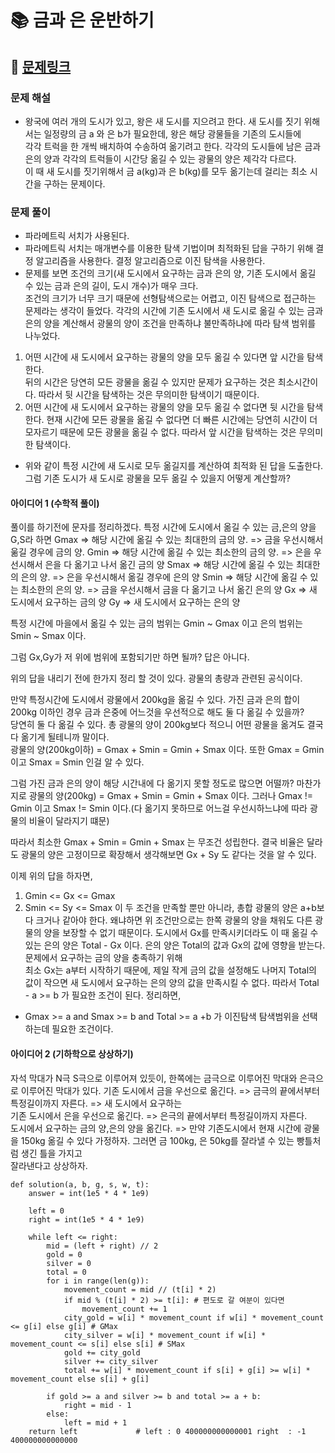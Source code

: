 
# 📚 금과 은 운반하기

## 📌 [문제링크](https://school.programmers.co.kr/learn/courses/30/lessons/86053)

### 문제 해설

- 왕국에 여러 개의 도시가 있고, 왕은 새 도시를 지으려고 한다. 새 도시를 짓기 위해서는 일정량의 금 a 와 은 b가 필요한데, 왕은 해당 광물들을 기존의 도시들에   
각각 트럭을 한 개씩 배치하여 수송하여 옮기려고 한다. 각각의 도시들에 남은 금과 은의 양과 각각의 트럭들이 시간당 옮길 수 있는 광물의 양은 제각각 다르다.  
이 때 새 도시를 짓기위해서 금 a(kg)과 은 b(kg)를 모두 옮기는데 걸리는 최소 시간을 구하는 문제이다.

### 문제 풀이

- 파라메트릭 서치가 사용된다.
- 파라메트릭 서치는 매개변수를 이용한 탐색 기법이며 최적화된 답을 구하기 위해 결정 알고리즘을 사용한다. 결정 알고리즘으로 이진 탐색을 사용한다.
- 문제를 보면 조건의 크기(새 도시에서 요구하는 금과 은의 양, 기존 도시에서 옮길 수 있는 금과 은의 길이, 도시 개수)가 매우 크다.  
조건의 크기가 너무 크기 때문에 선형탐색으로는 어렵고, 이진 탐색으로 접근하는 문제라는 생각이 들었다. 각각의 시간에 기존 도시에서 새 도시로 옮길 수 있는  금과 은의 양을 계산해서 광물의 양이 조건을 만족하냐 불만족하냐에 따라 탐색 범위를 나누었다.  
1. 어떤 시간에 새 도시에서 요구하는 광물의 양을 모두 옮길 수 있다면 앞 시간을 탐색한다.  
뒤의 시간은 당연히 모든 광물을 옮길 수 있지만 문제가 요구하는 것은 최소시간이다. 따라서 뒷 시간을 탐색하는 것은 무의미한 탐색이기 때문이다.  
2. 어떤 시간에 새 도시에서 요구하는 광물의 양을 모두 옮길 수 없다면 뒷 시간을 탐색한다.
현재 시간에 모든 광물을 옮길 수 없다면 더 빠른 시간에는 당연히 시간이 더 모자르기 때문에 모든 광물을 옮길 수 없다. 따라서 앞 시간을 탐색하는 것은 무의미한 탐색이다.

- 위와 같이 특정 시간에 새 도시로 모두 옮길지를 계산하여 최적화 된 답을 도출한다. 그럼 기존 도시가 새 도시로 광물을 모두 옮길 수 있을지 어떻게 계산할까?

#### 아이디어 1 (수학적 풀이)

풀이를 하기전에 문자를 정리하겠다.
특정 시간에 도시에서 옮길 수 있는 금,은의 양을 G,S라 하면
Gmax => 해당 시간에 옮길 수 있는 최대한의 금의 양. => 금을 우선시해서 욺길 경우에 금의 양. 
Gmin => 해당 시간에 옮길 수 있는 최소한의 금의 양. => 은을 우선시해서 은을 다 옮기고 나서 옮긴 금의 양 
Smax => 해당 시간에 옮길 수 있는 최대한의 은의 양. => 은을 우선시해서 옮길 경우에 은의 양
Smin => 해당 시간에 옮길 수 있는 최소한의 은의 양. => 금을 우선시해서 금을 다 옮기고 나서 옮긴 은의 양
Gx => 새 도시에서 요구하는 금의 양
Gy => 새 도시에서 요구하는 은의 양

특정 시간에 마을에서 옮길 수 있는 금의 범위는 Gmin ~ Gmax 이고 은의 범위는 Smin ~ Smax 이다.

그럼 Gx,Gy가 저 위에 범위에 포함되기만 하면 될까? 답은 아니다.

위의 답을 내리기 전에 한가지 정리 할 것이 있다. 광물의 총량과 관련된 공식이다.

만약 특정시간에 도시에서 광물에서 200kg을 옮길 수 있다. 가진 금과 은의 합이 200kg 이하인 경우 금과 은중에 어느것을 우선적으로 해도 둘 다 옮길 수 있을까?  
당연히 둘 다 옮길 수 있다. 총 광물의 양이 200kg보다 적으니 어떤 광물을 옮겨도 결국 다 옮기게 될테니까 말이다.  
광물의 양(200kg이하) = Gmax + Smin = Gmin + Smax 이다. 또한 Gmax = Gmin 이고 Smax = Smin 인걸 알 수 있다.

그럼 가진 금과 은의 양이 해당 시간내에 다 옮기지 못할 정도로 많으면 어떨까?
마찬가지로 광물의 양(200kg) = Gmax + Smin = Gmin + Smax 이다. 그러나 Gmax != Gmin 이고 Smax != Smin 이다.(다 옮기지 못하므로 어느걸 우선시하느냐에 따라 광물의 비율이 달라지기 떄문)  

따라서 최소한 Gmax + Smin = Gmin + Smax 는 무조건 성립한다. 결국 비율은 달라도 광물의 양은 고정이므로 확장해서 생각해보면 Gx + Sy 도 같다는 것을 알 수 있다. 

이제 위의 답을 하자면,
1. Gmin <= Gx <= Gmax
2. Smin <= Sy <= Smax
이 두 조건을 만족할 뿐만 아니라, 총합 광물의 양은 a+b보다 크거나 같아야 한다. 왜냐하면 위 조건만으로는 한쪽 광물의 양을 채워도 다른 광물의 양을 보장할 수 없기 때문이다.
도시에서 Gx를 만족시키더라도 이 때 옮길 수 있는 은의 양은 Total - Gx 이다. 은의 양은 Total의 값과 Gx의 값에 영향을 받는다. 문제에서 요구하는 금의 양을 충족하기 위해  
최소 Gx는 a부터 시작하기 때문에, 제일 작게 금의 값을 설정해도 나머지 Total의 값이 작으면 새 도시에서 요구하는 은의 양의 값을 만족시킬 수 없다.
따라서 Total - a >= b 가 필요한 조건이 된다.
정리하면,

- Gmax >= a and Smax >= b and Total >= a +b 가 이진탐색 탐색범위을 선택하는데 필요한 조건이다.


#### 아이디어 2 (기하학으로 상상하기)

자석 막대가 N극 S극으로 이루어져 있듯이, 한쪽에는 금극으로 이루어진 막대와 은극으로 이루어진 막대가 있다.
기존 도시에서 금을 우선으로 옮긴다. => 금극의 끝에서부터 특정길이까지 자른다. => 새 도시에서 요구하는   
기존 도시에서 은을 우선으로 옮긴다. => 은극의 끝에서부터 특정길이까지 자른다.  
도시에서 요구하는 금의 양,은의 양을 옮긴다. => 만약 기존도시에서 현재 시간에 광물을 150kg 옮길 수 있다 가정하자. 그러면 금 100kg, 은 50kg를 잘라낼 수 있는 빵틀처럼 생긴 틀을 가지고  
잘라낸다고 상상하자.

```
def solution(a, b, g, s, w, t):
    answer = int(1e5 * 4 * 1e9)
    
    left = 0
    right = int(1e5 * 4 * 1e9)
    
    while left <= right:
        mid = (left + right) // 2
        gold = 0
        silver = 0
        total = 0
        for i in range(len(g)):
            movement_count = mid // (t[i] * 2)
            if mid % (t[i] * 2) >= t[i]: # 편도로 갈 여분이 있다면
                movement_count += 1
            city_gold = w[i] * movement_count if w[i] * movement_count <= g[i] else g[i] # GMax
            city_silver = w[i] * movement_count if w[i] * movement_count <= s[i] else s[i] # SMax
            gold += city_gold
            silver += city_silver
            total += w[i] * movement_count if s[i] + g[i] >= w[i] * movement_count else s[i] + g[i]
            
        if gold >= a and silver >= b and total >= a + b:
            right = mid - 1
        else:
            left = mid + 1
    return left             # left : 0 400000000000001 right  : -1 400000000000000
```
